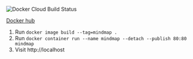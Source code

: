 ![Docker Cloud Build Status](https://img.shields.io/docker/cloud/build/golovchen/mindmap)

[Docker hub](https://hub.docker.com/r/golovchen/mindmap)

1. Run `docker image build --tag=mindmap .`
2. Run `docker container run --name mindmap --detach --publish 80:80 mindmap`
3. Visit http://localhost
